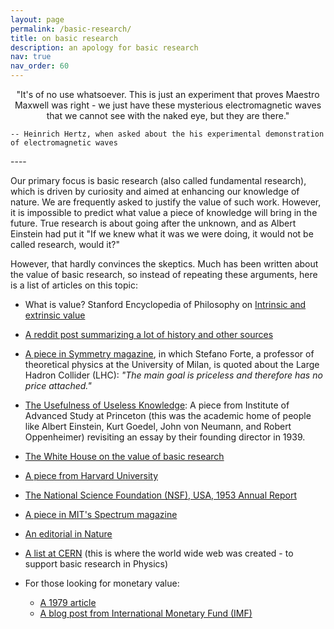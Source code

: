 ```yaml
---
layout: page
permalink: /basic-research/
title: on basic research
description: an apology for basic research
nav: true
nav_order: 60
---
```


<p style="text-align: center;">
	"It's of no use whatsoever. This is just an experiment that proves Maestro Maxwell was right - we just have these mysterious electromagnetic waves that we cannot see with the naked eye, but they are there."


	-- Heinrich Hertz, when asked about the his experimental demonstration of electromagnetic waves
</p>
----

Our primary focus is basic research (also called fundamental research), which is driven by curiosity and aimed at enhancing our knowledge of nature. We are frequently asked to justify the value of such work. However, it is impossible to predict what value a piece of knowledge will bring in the future. True research is about going after the unknown, and as Albert Einstein had put it "If we knew what it was we were doing, it would not be called research, would it?"

However, that hardly convinces the skeptics. Much has been written about the value of basic research, so instead of repeating these arguments, here is a list of articles on this topic:

- What is value? Stanford Encyclopedia of Philosophy on [Intrinsic and extrinsic value](https://plato.stanford.edu/entries/value-intrinsic-extrinsic/)

- [A reddit post summarizing a lot of history and other sources](https://www.reddit.com/r/biology/comments/1anyor/comment/c8zfpkf/)

- [A piece in Symmetry magazine](https://www.symmetrymagazine.org/article/the-value-of-basic-research), in which Stefano Forte, a professor of theoretical physics at the University of Milan, is quoted about the Large Hadron Collider (LHC): *"The main goal is priceless and therefore has no price attached."*

- [The Usefulness of Useless Knowledge](https://www.ias.edu/ideas/2017/dijkgraaf-usefulness): A piece from Institute of Advanced Study at Princeton (this was the academic home of people like Albert Einstein, Kurt Goedel, John von Neumann, and Robert Oppenheimer) revisiting an essay by their founding director in 1939.

- [The White House on the value of basic research](https://obamawhitehouse.archives.gov/blog/2015/06/02/value-basic-research)

- [A piece from Harvard University](https://sitn.hms.harvard.edu/flash/2019/not-so-basic-research-the-unrecognized-importance-of-fundamental-scientific-discoveries/)

- [The National Science Foundation (NSF), USA, 1953 Annual Report](https://www.nsf.gov/pubs/1953/annualreports/ar_1953_sec6.pdf)

- [A piece in MIT's Spectrum magazine](https://spectrum.mit.edu/spring-2014/the-brilliance-of-basic-research/)

- [An editorial in Nature](https://www.nature.com/articles/d41586-022-04172-8)

- [A list at CERN](http://public-archive.web.cern.ch/en/About/BasicScience3-en.html) (this is where the world wide web was created - to support basic research in Physics)

- For those looking for monetary value:
  - [A 1979 article](http://www.garfield.library.upenn.edu/essays/v4p285y1979-80.pdf)
  - [A blog post from International Monetary Fund (IMF)]( https://www.imf.org/en/Blogs/Articles/2021/10/06/blog-ch3-weo-why-basic-science-matters-for-economic-growth)
